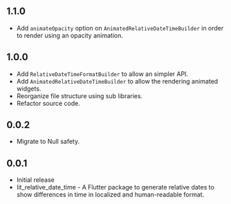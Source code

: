 ## 1.1.0

- Add `animateOpacity` option on `AnimatedRelativeDateTimeBuilder` in order to render using an opacity animation.

## 1.0.0

- Add `RelativeDateTimeFormatBuilder` to allow an simpler API.
- Add `AnimatedRelativeDateTimeBuilder` to allow the rendering animated widgets.
- Reorganize file structure using sub libraries.
- Refactor source code.

## 0.0.2

- Migrate to Null safety.

## 0.0.1

- Initial release
- lit_relative_date_time - A Flutter package to generate relative dates to show differences in time in localized and human-readable format.
